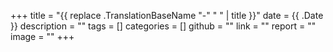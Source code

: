 +++ 
title = "{{ replace .TranslationBaseName "-" " " | title }}"
date = {{ .Date }}
description = ""
tags = []
categories = []
github = ""
link = ""
report = ""
image = ""
+++
